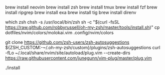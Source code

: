 brew install neovim
brew install zsh
brew install tmux
brew install fzf
brew install ripgrep
brew install exa
brew install tig
brew install direnv

which zsh
chsh -s /usr/local/bin/zsh
sh -c "$(curl -fsSL https://raw.github.com/robbyrussell/oh-my-zsh/master/tools/install.sh)"
cp dotfiles/nvim/colors/molokai.vim .config/nvim/colors

git clone https://github.com/zsh-users/zsh-autosuggestions ${ZSH_CUSTOM:-~/.oh-my-zsh/custom}/plugins/zsh-autosuggestions
curl -fLo ~/.local/share/nvim/site/autoload/plug.vim --create-dirs \
    https://raw.githubusercontent.com/junegunn/vim-plug/master/plug.vim


./install
